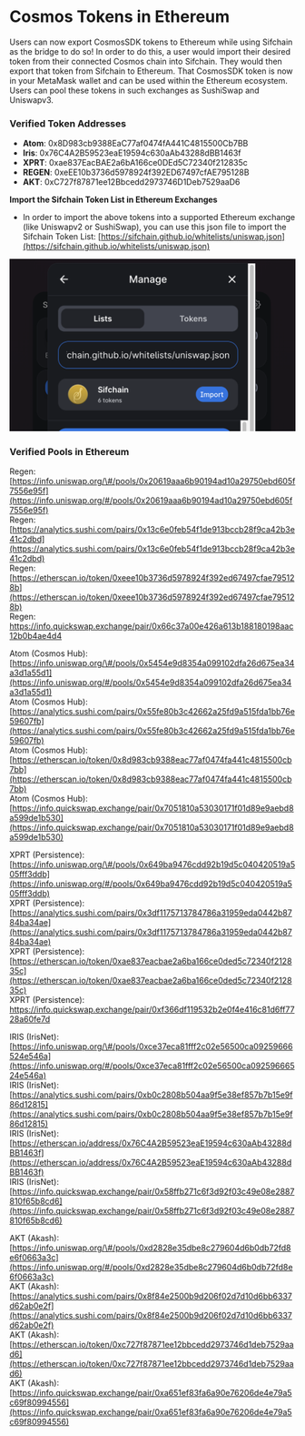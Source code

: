 # Cosmos Tokens in Ethereum

Users can now export CosmosSDK tokens to Ethereum while using Sifchain as the bridge to do so! In order to do this, a user would import their desired token from their connected Cosmos chain into Sifchain. They would then export that token from Sifchain to Ethereum. That CosmosSDK token is now in your MetaMask wallet and can be used within the Ethereum ecosystem. Users can pool these tokens in such exchanges as SushiSwap and Uniswapv3.

### Verified Token Addresses

* **Atom**: 0x8D983cb9388EaC77af0474fA441C4815500Cb7BB
* **Iris**: 0x76C4A2B59523eaE19594c630aAb43288dBB1463f
* **XPRT**: 0xae837EacBAE2a6bA166ce0DEd5C72340f212835c
* **REGEN**: 0xeEE10b3736d5978924f392ED67497cfAE795128B
* **AKT**: 0xC727f87871ee12Bbcedd2973746D1Deb7529aaD6

**Import the Sifchain Token List in Ethereum Exchanges**

* In order to import the above tokens into a supported Ethereum exchange \(like Uniswapv2 or SushiSwap\), you can use this json file to import the Sifchain Token List: [https://sifchain.github.io/whitelists/uniswap.json](https://sifchain.github.io/whitelists/uniswap.json)

![](../.gitbook/assets/screen-shot-2021-09-11-at-7.36.40-am.png)

### Verified Pools in Ethereum 

Regen: [https://info.uniswap.org/\#/pools/0x20619aaa6b90194ad10a29750ebd605f7556e95f](https://info.uniswap.org/#/pools/0x20619aaa6b90194ad10a29750ebd605f7556e95f)  
Regen: [https://analytics.sushi.com/pairs/0x13c6e0feb54f1de913bccb28f9ca42b3e41c2dbd](https://analytics.sushi.com/pairs/0x13c6e0feb54f1de913bccb28f9ca42b3e41c2dbd)   
Regen: [https://etherscan.io/token/0xeee10b3736d5978924f392ed67497cfae795128b](https://etherscan.io/token/0xeee10b3736d5978924f392ed67497cfae795128b)  
Regen: [https://info.quickswap.exchange/pair/0x66c37a00e426a613b188180198aac12b0b4ae4d4  
](https://info.quickswap.exchange/pair/0x66c37a00e426a613b188180198aac12b0b4ae4d4
)

Atom \(Cosmos Hub\): [https://info.uniswap.org/\#/pools/0x5454e9d8354a099102dfa26d675ea34a3d1a55d1](https://info.uniswap.org/#/pools/0x5454e9d8354a099102dfa26d675ea34a3d1a55d1)   
Atom \(Cosmos Hub\): [https://analytics.sushi.com/pairs/0x55fe80b3c42662a25fd9a515fda1bb76e59607fb](https://analytics.sushi.com/pairs/0x55fe80b3c42662a25fd9a515fda1bb76e59607fb)   
Atom \(Cosmos Hub\):   
[https://etherscan.io/token/0x8d983cb9388eac77af0474fa441c4815500cb7bb](https://etherscan.io/token/0x8d983cb9388eac77af0474fa441c4815500cb7bb)  
Atom \(Cosmos Hub\): [https://info.quickswap.exchange/pair/0x7051810a53030171f01d89e9aebd8a599de1b530](https://info.quickswap.exchange/pair/0x7051810a53030171f01d89e9aebd8a599de1b530)

XPRT \(Persistence\):   
[https://info.uniswap.org/\#/pools/0x649ba9476cdd92b19d5c040420519a505fff3ddb](https://info.uniswap.org/#/pools/0x649ba9476cdd92b19d5c040420519a505fff3ddb)   
XPRT \(Persistence\): [https://analytics.sushi.com/pairs/0x3df1175713784786a31959eda0442b8784ba34ae](https://analytics.sushi.com/pairs/0x3df1175713784786a31959eda0442b8784ba34ae)   
XPRT \(Persistence\):   
[https://etherscan.io/token/0xae837eacbae2a6ba166ce0ded5c72340f212835c](https://etherscan.io/token/0xae837eacbae2a6ba166ce0ded5c72340f212835c)  
XPRT \(Persistence\): [https://info.quickswap.exchange/pair/0xf366df119532b2e0f4e416c81d6ff7728a60fe7d  
](https://info.quickswap.exchange/pair/0xf366df119532b2e0f4e416c81d6ff7728a60fe7d
)

IRIS \(IrisNet\): [https://info.uniswap.org/\#/pools/0xce37eca81fff2c02e56500ca09259666524e546a](https://info.uniswap.org/#/pools/0xce37eca81fff2c02e56500ca09259666524e546a)   
IRIS \(IrisNet\): [https://analytics.sushi.com/pairs/0xb0c2808b504aa9f5e38ef857b7b15e9f86d12815](https://analytics.sushi.com/pairs/0xb0c2808b504aa9f5e38ef857b7b15e9f86d12815)   
IRIS \(IrisNet\): [https://etherscan.io/address/0x76C4A2B59523eaE19594c630aAb43288dBB1463f](https://etherscan.io/address/0x76C4A2B59523eaE19594c630aAb43288dBB1463f)  
IRIS \(IrisNet\): [https://info.quickswap.exchange/pair/0x58ffb271c6f3d92f03c49e08e2887810f65b8cd6](https://info.quickswap.exchange/pair/0x58ffb271c6f3d92f03c49e08e2887810f65b8cd6)

AKT \(Akash\): [https://info.uniswap.org/\#/pools/0xd2828e35dbe8c279604d6b0db72fd8e6f0663a3c](https://info.uniswap.org/#/pools/0xd2828e35dbe8c279604d6b0db72fd8e6f0663a3c)   
AKT \(Akash\): [https://analytics.sushi.com/pairs/0x8f84e2500b9d206f02d7d10d6bb6337d62ab0e2f](https://analytics.sushi.com/pairs/0x8f84e2500b9d206f02d7d10d6bb6337d62ab0e2f)   
AKT \(Akash\): [https://etherscan.io/token/0xc727f87871ee12bbcedd2973746d1deb7529aad6](https://etherscan.io/token/0xc727f87871ee12bbcedd2973746d1deb7529aad6)  
AKT \(Akash\): [https://info.quickswap.exchange/pair/0xa651ef83fa6a90e76206de4e79a5c69f80994556](https://info.quickswap.exchange/pair/0xa651ef83fa6a90e76206de4e79a5c69f80994556)

